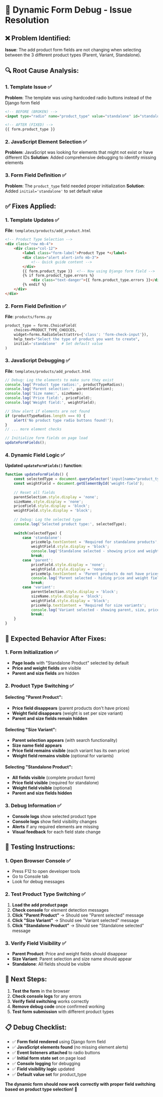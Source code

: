 # 🔧 **Dynamic Form Debug - Issue Resolution**

## **❌ Problem Identified:**

**Issue**: The add product form fields are not changing when selecting between the 3 different product types (Parent, Variant, Standalone).

## **🔍 Root Cause Analysis:**

### **1. Template Issue** ✅
**Problem**: The template was using hardcoded radio buttons instead of the Django form field
```html
<!-- BEFORE (BROKEN) -->
<input type="radio" name="product_type" value="standalone" id="standalone" class="form-check-input" checked>

<!-- AFTER (FIXED) -->
{{ form.product_type }}
```

### **2. JavaScript Element Selection** ✅
**Problem**: JavaScript was looking for elements that might not exist or have different IDs
**Solution**: Added comprehensive debugging to identify missing elements

### **3. Form Field Definition** ✅
**Problem**: The `product_type` field needed proper initialization
**Solution**: Added `initial='standalone'` to set default value

## **✅ Fixes Applied:**

### **1. Template Updates** ✅

**File**: `templates/products/add_product.html`
```html
<!-- Product Type Selection -->
<div class="row mb-4">
    <div class="col-12">
        <label class="form-label">Product Type *</label>
        <div class="alert alert-info mb-3">
            <!-- Quick guide content -->
        </div>
        {{ form.product_type }}  <!-- Now using Django form field -->
        {% if form.product_type.errors %}
            <div class="text-danger">{{ form.product_type.errors }}</div>
        {% endif %}
    </div>
</div>
```

### **2. Form Field Definition** ✅

**File**: `products/forms.py`
```python
product_type = forms.ChoiceField(
    choices=PRODUCT_TYPE_CHOICES,
    widget=forms.RadioSelect(attrs={'class': 'form-check-input'}),
    help_text="Select the type of product you want to create",
    initial='standalone'  # Set default value
)
```

### **3. JavaScript Debugging** ✅

**File**: `templates/products/add_product.html`
```javascript
// Debug: Log the elements to make sure they exist
console.log('Product type radios:', productTypeRadios);
console.log('Parent selection:', parentSelection);
console.log('Size name:', sizeName);
console.log('Price field:', priceField);
console.log('Weight field:', weightField);

// Show alert if elements are not found
if (productTypeRadios.length === 0) {
    alert('No product type radio buttons found!');
}
// ... more element checks

// Initialize form fields on page load
updateFormFields();
```

### **4. Dynamic Field Logic** ✅

**Updated `updateFormFields()` function**:
```javascript
function updateFormFields() {
    const selectedType = document.querySelector('input[name="product_type"]:checked').value;
    const weightField = document.getElementById('weight-field');
    
    // Reset all fields
    parentSelection.style.display = 'none';
    sizeName.style.display = 'none';
    priceField.style.display = 'block';
    weightField.style.display = 'block';
    
    // Debug: Log the selected type
    console.log('Selected product type:', selectedType);
    
    switch(selectedType) {
        case 'standalone':
            priceHelp.textContent = 'Required for standalone products';
            weightField.style.display = 'block';
            console.log('Standalone selected - showing price and weight fields');
            break;
        case 'parent':
            priceField.style.display = 'none';
            weightField.style.display = 'none';
            priceHelp.textContent = 'Parent products do not have prices';
            console.log('Parent selected - hiding price and weight fields');
            break;
        case 'variant':
            parentSelection.style.display = 'block';
            sizeName.style.display = 'block';
            weightField.style.display = 'block';
            priceHelp.textContent = 'Required for size variants';
            console.log('Variant selected - showing parent, size, price, and weight fields');
            break;
    }
}
```

## **🎯 Expected Behavior After Fixes:**

### **1. Form Initialization** ✅
- **Page loads** with "Standalone Product" selected by default
- **Price and weight fields** are visible
- **Parent and size fields** are hidden

### **2. Product Type Switching** ✅

#### **Selecting "Parent Product":**
- **Price field disappears** (parent products don't have prices)
- **Weight field disappears** (weight is set per size variant)
- **Parent and size fields remain hidden**

#### **Selecting "Size Variant":**
- **Parent selection appears** (with search functionality)
- **Size name field appears**
- **Price field remains visible** (each variant has its own price)
- **Weight field remains visible** (optional for variants)

#### **Selecting "Standalone Product":**
- **All fields visible** (complete product form)
- **Price field visible** (required for standalone)
- **Weight field visible** (optional)
- **Parent and size fields hidden**

### **3. Debug Information** ✅
- **Console logs** show selected product type
- **Console logs** show field visibility changes
- **Alerts** if any required elements are missing
- **Visual feedback** for each field state change

## **🔧 Testing Instructions:**

### **1. Open Browser Console** ✅
- Press F12 to open developer tools
- Go to Console tab
- Look for debug messages

### **2. Test Product Type Switching** ✅
1. **Load the add product page**
2. **Check console** for element detection messages
3. **Click "Parent Product"** → Should see "Parent selected" message
4. **Click "Size Variant"** → Should see "Variant selected" message
5. **Click "Standalone Product"** → Should see "Standalone selected" message

### **3. Verify Field Visibility** ✅
- **Parent Product**: Price and weight fields should disappear
- **Size Variant**: Parent selection and size name should appear
- **Standalone**: All fields should be visible

## **🚀 Next Steps:**

1. **Test the form** in the browser
2. **Check console logs** for any errors
3. **Verify field switching** works correctly
4. **Remove debug code** once confirmed working
5. **Test form submission** with different product types

## **📋 Debug Checklist:**

- ✅ **Form field rendered** using Django form field
- ✅ **JavaScript elements found** (no missing element alerts)
- ✅ **Event listeners attached** to radio buttons
- ✅ **Initial form state set** on page load
- ✅ **Console logging** for debugging
- ✅ **Field visibility logic** updated
- ✅ **Default value set** for product_type

**The dynamic form should now work correctly with proper field switching based on product type selection!** 🎉




